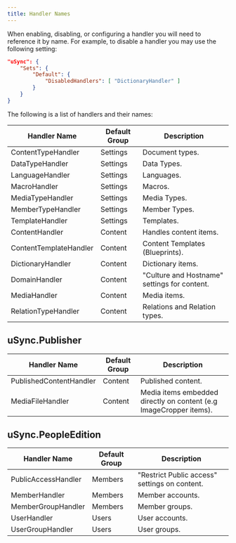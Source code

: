 ```yaml
---
title: Handler Names
---
```


When enabling, disabling, or configuring a handler you will need to reference it by name. For example, to disable a handler you may use the following setting: 

```json title=appsettings.json
"uSync": {
    "Sets": {
        "Default": {
            "DisabledHandlers": [ "DictionaryHandler" ]
        }
    }
}
```

The following is a list of handlers and their names: 

Handler Name | Default Group | Description
--|--|--
ContentTypeHandler | Settings | Document types.
DataTypeHandler | Settings | Data Types.
LanguageHandler | Settings | Languages.
MacroHandler | Settings | Macros.
MediaTypeHandler | Settings | Media Types.
MemberTypeHandler | Settings | Member Types.
TemplateHandler | Settings | Templates.
ContentHandler | Content | Handles content items.
ContentTemplateHandler | Content | Content Templates (Blueprints). 
DictionaryHandler | Content | Dictionary items.
DomainHandler | Content | "Culture and Hostname" settings for content.
MediaHandler | Content | Media items.
RelationTypeHandler | Content | Relations and Relation types.

## uSync.Publisher 
Handler Name | Default Group | Description
--|--|--
PublishedContentHandler | Content | Published content.
MediaFileHandler | Content | Media items embedded directly on content (e.g ImageCropper items).

## uSync.PeopleEdition
Handler Name | Default Group | Description
--|--|--
PublicAccessHandler | Members | "Restrict Public access" settings on content.
MemberHandler | Members | Member accounts.
MemberGroupHandler | Members | Member groups.
UserHandler | Users | User accounts.
UserGroupHandler | Users | User groups.
